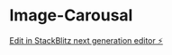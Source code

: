 # Image-Carousal

[Edit in StackBlitz next generation editor ⚡️](https://stackblitz.com/~/github.com/SaraswathiSP/Image-Carousal)